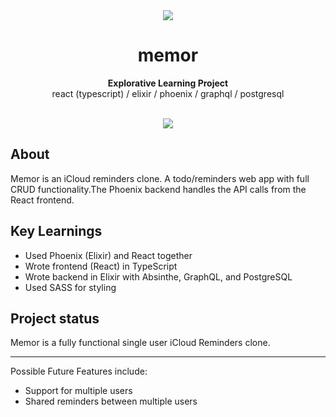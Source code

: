 <div align="center"><img src="https://i.imgur.com/1zQJcoL.jpg
"></div>
<h1 align="center">memor</h1>
<p align="center"><strong>Explorative Learning Project</strong>
<br>react (typescript) / elixir / phoenix / graphql / postgresql
</p>
<br/>
<div align="center"><img src="https://i.imgur.com/NqULzHG.gif"></img></div>

<h2>About</h2>
Memor is an iCloud reminders clone. A todo/reminders web app with full CRUD functionality.The Phoenix backend handles the API calls from the React frontend.

<h2>Key Learnings</h2>

- Used Phoenix (Elixir) and React together
- Wrote frontend (React) in TypeScript
- Wrote backend in Elixir with Absinthe, GraphQL, and PostgreSQL
- Used SASS for styling 


<h2>Project status</h2>
Memor is a fully functional single user iCloud Reminders clone.
<hr/>
Possible Future Features include: 

- Support for multiple users
- Shared reminders between multiple users

